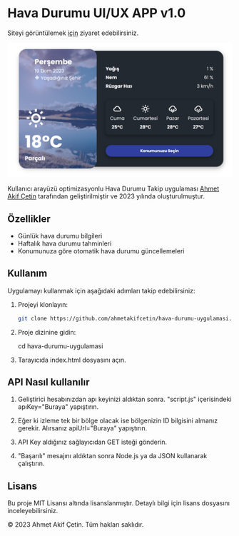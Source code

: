 # Hava Durumu UI/UX APP v1.0

Siteyi görüntülemek [için](https://ahmetakifcetin-eb015.web.app/) ziyaret edebilirsiniz.

![Uygulama Ekran Görüntüsü](screenshot.png)

Kullanıcı arayüzü optimizasyonlu Hava Durumu Takip uygulaması [Ahmet Akif Çetin](https://github.com/ahmetakifcetin) tarafından geliştirilmiştir ve 2023 yılında oluşturulmuştur.

## Özellikler

- Günlük hava durumu bilgileri
- Haftalık hava durumu tahminleri
- Konumunuza göre otomatik hava durumu güncellemeleri

## Kullanım

Uygulamayı kullanmak için aşağıdaki adımları takip edebilirsiniz:

1. Projeyi klonlayın:

   ```bash
   git clone https://github.com/ahmetakifcetin/hava-durumu-uygulamasi.git
   

2. Proje dizinine gidin:

    cd hava-durumu-uygulamasi

3. Tarayıcıda index.html dosyasını açın.

## API Nasıl kullanılır

1. Geliştirici hesabınızdan apı keyinizi aldıktan sonra. "script.js" içerisindeki apıKey="Buraya" yapıştırın.

2. Eğer ki izleme tek bir bölge olacak ise bölgenizin ID bilgisini almanız gerekir. Alırsanız apiUrl="Buraya" yapıştırın.

3. API Key aldığınız sağlayıcıdan GET isteği gönderin.

4. "Başarılı" mesajını aldıktan sonra Node.js ya da JSON kullanarak çalıştırın.

## Lisans

Bu proje MIT Lisansı altında lisanslanmıştır. Detaylı bilgi için lisans dosyasını inceleyebilirsiniz.

© 2023 Ahmet Akif Çetin. Tüm hakları saklıdır.
